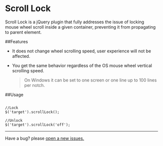 Scroll Lock 
=================

Scroll Lock is a jQuery plugin that fully addresses the issue of locking mouse wheel scroll inside a given container, preventing it from propagating to parent element.


##Features

* It does not change wheel scrolling speed, user experience will not be affected. 
* You get the same behavior regardless of the OS mouse wheel vertical scrolling speed.

  > On Windows it can be set to one screen or one line up to 100 lines per notch.


##Usage

```

//Lock
$('target').scrollLock();

//Unlock
$('target').scrollLock('off');

```




------

Have a bug? please [open a new issues.](https://github.com/MohammadYounes/jquery-scrollLock/issues?state=open)
